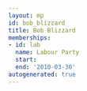 ```yaml
---
layout: mp
id: bob_blizzard
title: Bob Blizzard
memberships:
- id: lab
  name: Labour Party
  start: 
  end: '2010-03-30'
autogenerated: true
---
```

